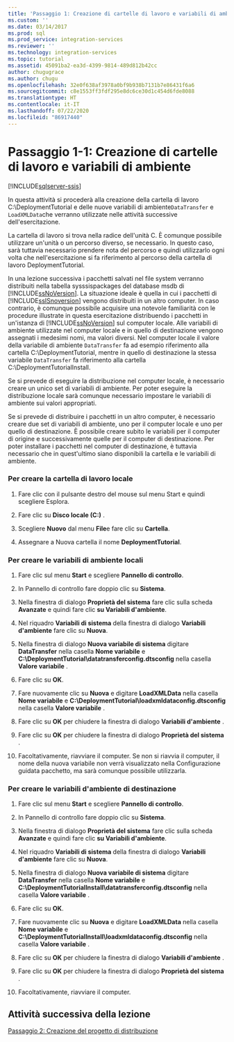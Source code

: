 ```yaml
---
title: 'Passaggio 1: Creazione di cartelle di lavoro e variabili di ambiente | Microsoft Docs'
ms.custom: ''
ms.date: 03/14/2017
ms.prod: sql
ms.prod_service: integration-services
ms.reviewer: ''
ms.technology: integration-services
ms.topic: tutorial
ms.assetid: 45091ba2-ea3d-4399-9814-489d812b42cc
author: chugugrace
ms.author: chugu
ms.openlocfilehash: 32e0f638af3978a0bf9b938b7131b7e86431f6a6
ms.sourcegitcommit: c8e1553ff3fdf295e8dc6ce30d1c454d6fde8088
ms.translationtype: HT
ms.contentlocale: it-IT
ms.lasthandoff: 07/22/2020
ms.locfileid: "86917440"
---
```

# <a name="lesson-1-1---creating-working-folders-and-environment-variables"></a>Passaggio 1-1: Creazione di cartelle di lavoro e variabili di ambiente

[!INCLUDE[sqlserver-ssis](../includes/applies-to-version/sqlserver-ssis.md)]


In questa attività si procederà alla creazione della cartella di lavoro C:\DeploymentTutorial e delle nuove variabili di ambiente`DataTransfer` e `LoadXMLData`che verranno utilizzate nelle attività successive dell'esercitazione.  
  
La cartella di lavoro si trova nella radice dell'unità C. È comunque possibile utilizzare un'unità o un percorso diverso, se necessario. In questo caso, sarà tuttavia necessario prendere nota del percorso e quindi utilizzarlo ogni volta che nell'esercitazione si fa riferimento al percorso della cartella di lavoro DeploymentTutorial.  
  
In una lezione successiva i pacchetti salvati nel file system verranno distribuiti nella tabella sysssispackages del database msdb di [!INCLUDE[ssNoVersion](../includes/ssnoversion-md.md)]. La situazione ideale è quella in cui i pacchetti di [!INCLUDE[ssISnoversion](../includes/ssisnoversion-md.md)] vengono distribuiti in un altro computer. In caso contrario, è comunque possibile acquisire una notevole familiarità con le procedure illustrate in questa esercitazione distribuendo i pacchetti in un'istanza di [!INCLUDE[ssNoVersion](../includes/ssnoversion-md.md)] sul computer locale. Alle variabili di ambiente utilizzate nel computer locale e in quello di destinazione vengono assegnati i medesimi nomi, ma valori diversi. Nel computer locale il valore della variabile di ambiente `DataTransfer` fa ad esempio riferimento alla cartella C:\DeploymentTutorial, mentre in quello di destinazione la stessa variabile `DataTransfer` fa riferimento alla cartella C:\DeploymentTutorialInstall.  
  
Se si prevede di eseguire la distribuzione nel computer locale, è necessario creare un unico set di variabili di ambiente. Per poter eseguire la distribuzione locale sarà comunque necessario impostare le variabili di ambiente sui valori appropriati.  
  
Se si prevede di distribuire i pacchetti in un altro computer, è necessario creare due set di variabili di ambiente, uno per il computer locale e uno per quello di destinazione. È possibile creare subito le variabili per il computer di origine e successivamente quelle per il computer di destinazione. Per poter installare i pacchetti nel computer di destinazione, è tuttavia necessario che in quest'ultimo siano disponibili la cartella e le variabili di ambiente.  
  
### <a name="to-create-the-local-working-folder"></a>Per creare la cartella di lavoro locale  
  
1.  Fare clic con il pulsante destro del mouse sul menu Start e quindi scegliere Esplora.  
  
2.  Fare clic su **Disco locale (C:)** .  
  
3.  Scegliere **Nuovo** dal menu **File**e fare clic su **Cartella**.  
  
4.  Assegnare a Nuova cartella il nome **DeploymentTutorial**.  
  
### <a name="to-create-local-environment-variables"></a>Per creare le variabili di ambiente locali  
  
1.  Fare clic sul menu **Start** e scegliere **Pannello di controllo**.  
  
2.  In Pannello di controllo fare doppio clic su **Sistema**.  
  
3.  Nella finestra di dialogo **Proprietà del sistema** fare clic sulla scheda **Avanzate** e quindi fare clic **su Variabili d'ambiente**.  
  
4.  Nel riquadro **Variabili di sistema** della finestra di dialogo **Variabili d'ambiente** fare clic su **Nuova**.  
  
5.  Nella finestra di dialogo **Nuova variabile di sistema** digitare **DataTransfer** nella casella **Nome variabile** e **C:\DeploymentTutorial\datatransferconfig.dtsconfig** nella casella **Valore variabile** .  
  
6.  Fare clic su **OK**.  
  
7.  Fare nuovamente clic su **Nuova** e digitare **LoadXMLData** nella casella **Nome variabile** e **C:\DeploymentTutorial\loadxmldataconfig.dtsconfig** nella casella **Valore variabile** .  
  
8.  Fare clic su **OK** per chiudere la finestra di dialogo **Variabili d'ambiente** .  
  
9. Fare clic su **OK** per chiudere la finestra di dialogo **Proprietà del sistema** .  
  
10. Facoltativamente, riavviare il computer. Se non si riavvia il computer, il nome della nuova variabile non verrà visualizzato nella Configurazione guidata pacchetto, ma sarà comunque possibile utilizzarla.  
  
### <a name="to-create-destination-environment-variables"></a>Per creare le variabili d'ambiente di destinazione  
  
1.  Fare clic sul menu **Start** e scegliere **Pannello di controllo**.  
  
2.  In Pannello di controllo fare doppio clic su **Sistema**.  
  
3.  Nella finestra di dialogo **Proprietà del sistema** fare clic sulla scheda **Avanzate** e quindi fare clic **su Variabili d'ambiente**.  
  
4.  Nel riquadro **Variabili di sistema** della finestra di dialogo **Variabili d'ambiente** fare clic su **Nuova**.  
  
5.  Nella finestra di dialogo **Nuova variabile di sistema** digitare **DataTransfer** nella casella **Nome variabile** e **C:\DeploymentTutorialInstall\datatransferconfig.dtsconfig** nella casella **Valore variabile** .  
  
6.  Fare clic su **OK**.  
  
7.  Fare nuovamente clic su **Nuova** e digitare **LoadXMLData** nella casella **Nome variabile** e **C:\DeploymentTutorialInstall\loadxmldataconfig.dtsconfig** nella casella **Valore variabile** .  
  
8.  Fare clic su **OK** per chiudere la finestra di dialogo **Variabili d'ambiente** .  
  
9. Fare clic su **OK** per chiudere la finestra di dialogo **Proprietà del sistema** .  
  
10. Facoltativamente, riavviare il computer.  
  
## <a name="next-task-in-lesson"></a>Attività successiva della lezione  
[Passaggio 2: Creazione del progetto di distribuzione](../integration-services/lesson-1-2-creating-the-deployment-project.md)  
  
  
  
